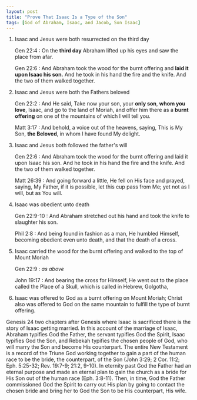 ```yaml
---
layout: post
title: "Prove That Isaac Is a Type of the Son"
tags: [God of Abraham, Isaac, and Jacob, Son Isaac]
---
```


1. Isaac and Jesus were both resurrected on the third day

   Gen 22:4
   : On the **third day** Abraham lifted up his eyes and saw the place from afar.

   Gen 22:6
   : And Abraham took the wood for the burnt offering and **laid it upon Isaac his son.** And he took in his hand the fire and the knife. And the two of them walked together.

2. Isaac and Jesus were both the Fathers beloved

   Gen 22:2
   : And He said, Take now your son, your **only son**, **whom you love**, Isaac, and go to the land of Moriah, and offer him there as a **burnt offering** on one of the mountains of which I will tell you.

   Matt 3:17
   : And behold, a voice out of the heavens, saying, This is My Son, **the Beloved**, in whom I have found My delight.

3. Isaac and Jesus both followed the father's will

   Gen 22:6
   : And Abraham took the wood for the burnt offering and laid it upon Isaac his son. And he took in his hand the fire and the knife. And the two of them walked together.

   Matt 26:39
   : And going forward a little, He fell on His face and prayed, saying, My Father, if it is possible, let this cup pass from Me; yet not as I will, but as You will.

4. Isaac was obedient unto death

   Gen 22:9-10
   : And Abraham stretched out his hand and took the knife to slaughter his son.

   Phil 2:8
   : And being found in fashion as a man, He humbled Himself, becoming obedient even unto death, and that the death of a cross.

5. Isaac carried the wood for the burnt offering and walked to the top of Mount Moriah

   Gen 22:9
   : _as above_

   John 19:17
   : And bearing the cross for Himself, He went out to the place called the Place of a Skull, which is called in Hebrew, Golgotha,

6. Isaac was offered to God as a burnt offering on Mount Moriah; Christ also was offered to God on the same mountain to fulfill the type of burnt offering.

Genesis 24 two chapters after Genesis where Isaac is sacrificed there is the story of Isaac getting married.
In this account of the marriage of Isaac, Abraham typifies God the Father, the servant typifies God the Spirit, Isaac typifies God the Son, and Rebekah typifies the chosen people of God, who will marry the Son and become His counterpart.
The entire New Testament is a record of the Triune God working together to gain a part of the human race to be the bride, the counterpart, of the Son (John 3:29; 2 Cor. 11:2; Eph. 5:25-32; Rev. 19:7-9; 21:2, 9-10).
In eternity past God the Father had an eternal purpose and made an eternal plan to gain the church as a bride for His Son out of the human race (Eph. 3:8-11).
Then, in time, God the Father commissioned God the Spirit to carry out His plan by going to contact the chosen bride and bring her to God the Son to be His counterpart, His wife.
